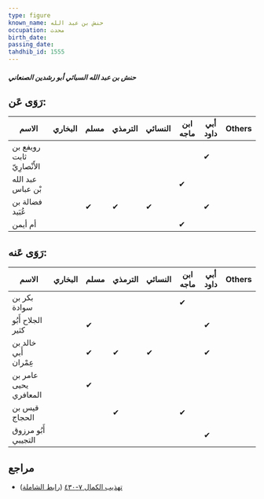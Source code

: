 ```yaml
---
type: figure
known_name: حنش بن عبد الله
occupation: محدث
birth_date:
passing_date:
tahdhib_id: 1555
---
```

##### حنش بن عبد الله السبائي أبو رشدين الصنعاني

## رَوَى عَن:
| الاسم                      | البخاري | مسلم | الترمذي | النسائي | ابن ماجه | أبي داود | Others |
| -------------------------- | ------- | ---- | ------- | ------- | -------- | -------- | ------ |
| رويفع بن ثابت الأَنْصارِيّ |         |      |         |         |          | ✔        |        |
| عبد الله بْن عباس          |         |      |         |         | ✔        |          |        |
| فضالة بن عُبَيد            |         | ✔    | ✔       | ✔       |          | ✔        |        |
| أم أيمن                    |         |      |         |         | ✔        |          |        |
## رَوَى عَنه:
| الاسم                 | البخاري | مسلم | الترمذي | النسائي | ابن ماجه | أبي داود | Others |
| --------------------- | ------- | ---- | ------- | ------- | -------- | -------- | ------ |
| بكر بن سوادة          |         |      |         |         | ✔        |          |        |
| الجلاح أَبُو كثير     |         | ✔    |         |         |          | ✔        |        |
| خالد بن أَبي عِمْران  |         | ✔    | ✔       | ✔       |          | ✔        |        |
| عامر بن يحيى المعافري |         | ✔    |         |         |          |          |        |
| قيس بن الحجاج         |         |      | ✔       |         | ✔        |          |        |
| أَبُو مرزوق التجيبي   |         |      |         |         |          | ✔        |        |
## مراجع
- [تهذيب الكمال ٧-٤٣٠](obsidian://open?vault=Tahdhib-al-Kamal&file=Figures/١٥٥٥-حنش%20بن%20عبد%20الله%20السبائي%20أبو%20رشدين%20الصنعاني) ([رابط الشاملة](https://shamela.ws/book/3722/3652))